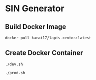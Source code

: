 # SIN Generator

## Build Docker Image

```
docker pull karai17/lapis-centos:latest
```

## Create Docker Container

```
./dev.sh
```

```
./prod.sh
```
